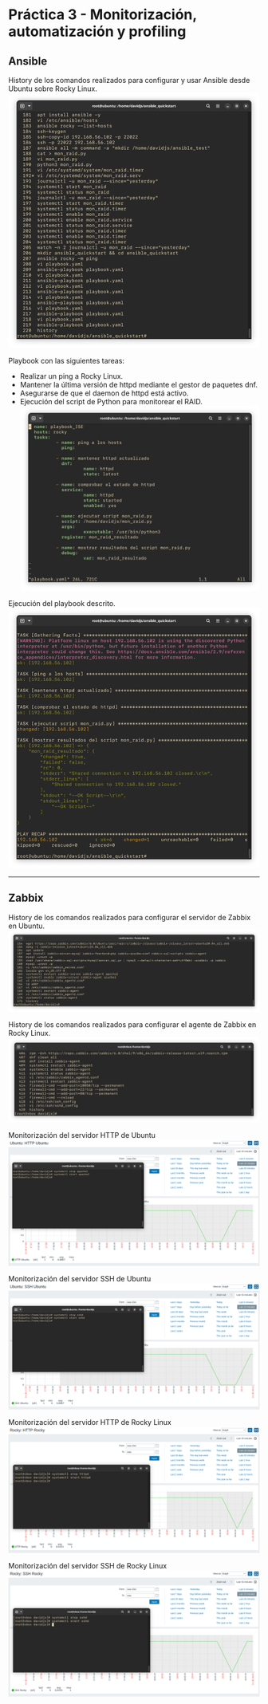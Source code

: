 # Práctica 3 - Monitorización, automatización y profiling

## Ansible

History de los comandos realizados para configurar y usar Ansible desde Ubuntu sobre Rocky Linux.
![History de los comandos](capturas/p3-ansible-history.png) 

Playbook con las siguientes tareas:
- Realizar un ping a Rocky Linux.
- Mantener la última versión de httpd mediante el gestor de paquetes dnf.
- Asegurarse de que el daemon de httpd está activo.
- Ejecución del script de Python para monitorear el RAID.
![Playbook con los comandos](capturas/p3-ansible-playbook.png) 

Ejecución del playbook descrito.
![Ejecución del playbook](capturas/p3-ansible-playbook-ejecucion.png) 

---

## Zabbix

History de los comandos realizados para configurar el servidor de Zabbix en Ubuntu.
![History de los comandos realizados para configurar el servidor de Zabbix en Ubuntu.](capturas/p3-zabbix-history-ubuntu.png)

History de los comandos realizados para configurar el agente de Zabbix en Rocky Linux.
![History de los comandos realizados para configurar el agente de Zabbix en Rocky Linux.](capturas/p3-zabbix-history-rocky.png)

Monitorización del servidor HTTP de Ubuntu
![Monitorización del servidor HTTP de Ubuntu](capturas/p3-zabbix-ubuntu-http.png) 

Monitorización del servidor SSH de Ubuntu
![Monitorización del servidor HTTP de Ubuntu](capturas/p3-zabbix-ubuntu-ssh.png) 

Monitorización del servidor HTTP de Rocky Linux
![Monitorización del servidor HTTP de Rocky Linux](capturas/p3-zabbix-rocky-http.png) 

Monitorización del servidor SSH de Rocky Linux
![Monitorización del servidor HTTP de Rocky Linux](capturas/p3-zabbix-rocky-ssh.png) 

